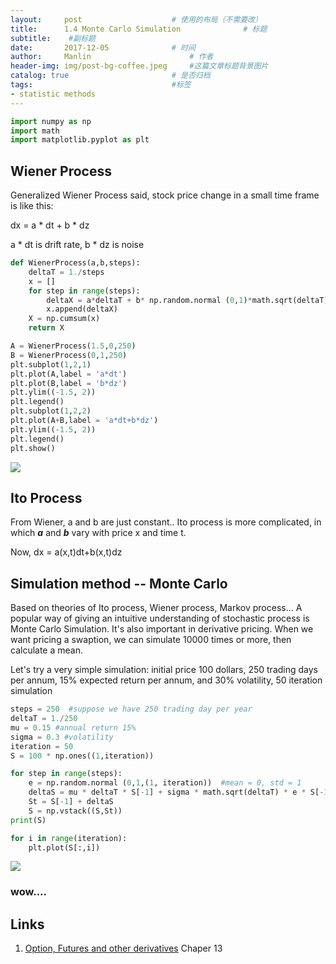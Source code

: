 ```yaml
---
layout:     post   				    # 使用的布局（不需要改）
title:      1.4 Monte Carlo Simulation 				# 标题 
subtitle:    #副标题
date:       2017-12-05				# 时间
author:     Manlin 						# 作者
header-img: img/post-bg-coffee.jpeg 	#这篇文章标题背景图片
catalog: true 						# 是否归档
tags:								#标签
- statistic methods
---
```



```python
import numpy as np
import math
import matplotlib.pyplot as plt
```

## Wiener Process

Generalized Wiener Process said, stock price change in a small time frame is like this: 

dx = a * dt + b * dz 

a * dt is drift rate, b * dz is noise


```python
def WienerProcess(a,b,steps):
    deltaT = 1./steps
    x = []
    for step in range(steps):
        deltaX = a*deltaT + b* np.random.normal (0,1)*math.sqrt(deltaT)
        x.append(deltaX)
    X = np.cumsum(x)
    return X
```


```python
A = WienerProcess(1.5,0,250)
B = WienerProcess(0,1,250)
plt.subplot(1,2,1)
plt.plot(A,label = 'a*dt')
plt.plot(B,label = 'b*dz')
plt.ylim((-1.5, 2))
plt.legend()
plt.subplot(1,2,2)
plt.plot(A+B,label = 'a*dt+b*dz')
plt.ylim((-1.5, 2))
plt.legend()
plt.show()
```


![](https://ws4.sinaimg.cn/large/006tNc79gy1fm6xnefm9hj30n20dewff.jpg)


## Ito Process
From Wiener, a and b are just constant.. Ito process is more complicated, in which ***a*** and ***b*** vary with price x and time t.

Now, dx = a(x,t)dt+b(x,t)dz

## Simulation method -- Monte Carlo

Based on theories of Ito process, Wiener process, Markov process... A popular way of giving an intuitive understanding of stochastic process is Monte Carlo Simulation. It's also important in derivative pricing. When we want pricing a swaption, we can simulate 10000 times or more, then calculate a mean. 

Let's try a very simple simulation: initial price 100 dollars, 250 trading days per annum, 15% expected return per annum, and 30% volatility, 50 iteration simulation


```python
steps = 250  #suppose we have 250 trading day per year
deltaT = 1./250
mu = 0.15 #annual return 15%
sigma = 0.3 #volatility
iteration = 50 
S = 100 * np.ones((1,iteration))

for step in range(steps):
    e = np.random.normal (0,1,(1, iteration))  #mean = 0, std = 1
    deltaS = mu * deltaT * S[-1] + sigma * math.sqrt(deltaT) * e * S[-1]
    St = S[-1] + deltaS
    S = np.vstack((S,St))
print(S)

```


```python
for i in range(iteration):
    plt.plot(S[:,i])
```


![](https://ws3.sinaimg.cn/large/006tNc79gy1fm6xnxagz0j30mz0dedol.jpg)


### wow....

## Links
1. [Option, Futures and other derivatives](https://www.amazon.com/Options-Futures-Derivatives-DerivaGem-Package/dp/0132777428/ref=sr_1_2?ie=UTF8&qid=1512540363&sr=8-2&keywords=options+futures+and+other+derivatives+8)  Chaper 13


